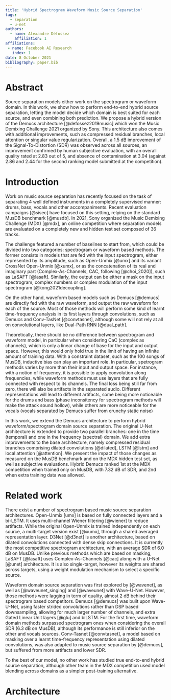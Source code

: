 ```yaml
---
title: 'Hybrid Spectrogram Waveform Music Source Separation'
tags:
  - separation
  - u-net
authors:
  - name: Alexandre Défossez
    affiliation: 1
affiliations:
 - name: Facebook AI Research
   index: 1
date: 8 October 2021
bibliography: paper.bib
---
```


# Abstract

Source separation models either work on the spectrogram or waveform domain.
In this work, we show how to perform end-to-end hybrid source separation,
letting the model decide which domain is best suited for each source, and even combining
both prediction. We propose a hybrid version of the Demucs architecture [@defossez2019music]
which won the Music Demixing Challenge 2021 organized by Sony.
This architecture also comes with additional improvements, such as compressed residual branches,
local attention or singular value regularization.
Overall, a 1.5 dB improvement of the Signal-To-Distortion (SDR) was observed across all sources,
an improvement confirmed by human subjective evaluation, with an overall quality
rated at 2.83 out of 5, and absence of contamination at 3.04 (against 2.86 and 2.44
for the second ranking model submitted at the competition).


# Introduction

Work on music source separation has recently focused on the task of
separating 4 well defined instruments in a completely supervised manner:
drums, bass, vocals and other accompaniments.
Recent evaluation campaigns  [@sisec] have focused on this setting,
relying on the standard MusDB benchmark [@musdb].
In 2021, Sony organized the Music Demixing Challenge (MDX) [@mdx], an online competition
where separation models are evaluated on a completely new and hidden test set composed of
36 tracks.

The challenge featured a number of baselines to start from, which could be divided
into two categories: spectrogram or waveform based methods.
The former consists in models that are fed with the input spectrogram,
either represented by its amplitude, such as Open-Unmix [@umx] and its variant
CrossNet Open-Unmix [@xumx], or as the concatenation of its real and imaginary part
(Complex-As-Channels, CAC, following [@choi_2020]), such as LaSAFT [@lasaft].
Similarly, the output can be either a mask on the input spectrogram, complex numbers
or complex modulation of the input spectrogram [@kong2021decoupling].

On the other hand, waveform based models such as Demucs [@demucs] are directly
fed with the raw waveform, and output the raw waveform for each of the source.
Most of those methods will perform some kind of learnt time-frequency analysis in its
first layers through convolutions, such as Demucs and Conv-TasNet [@convtasnet], although some will not rely
at all on convolutional layers, like Dual-Path RNN [@dual_path].

Theoretically, there should be no difference
between spectrogram and waveform model, in particular when considering CaC (complex as channels),
which is only a linear change of base for the input and output space.
However, this would only hold true in the limit of having an infinite amount of training data.
With a constraint dataset, such as the 100 songs of MusDB, inductive bias can play an important role.
In particular, spetrogram methods varies by more than their input and output space.
For instance, with a notion of frequency, it is possible to apply convolution along frequencies,
while waveform methods must use layers that are fully connected with respect to its channels.
The final loss being still far from zero, there will also be artifacts in the separated audio.
Different representations will lead to different artifacts, some being more noticeable
for the drums and bass (phase inconsitency for spectrogram methods will make the attack sound hollow),
while others are more noticeable for the vocals (vocals separated by Demucs suffer from crunchy static noise)

In this work, we extend the Demucs architecture to perform hybrid waveform/spectrogram
domain source separation. The original U-Net architecture is extended to provide two parallel branches:
one in the time (temporal) and one in the frequency (spectral) domain.
We add extra improvements to the base architecture, namely compressed residual branches
comprising dilated convolutions [@dilated], LSTM [@lstm] and local attention [@attention].
We present the impact of those changes as measured on the MusDB benchmark and on the MDX
hidden test set, as well as subjective evaluations.
Hybrid Demucs ranked 1st at the MDX competition when trained only on MusDB, with 7.32 dB of SDR, and 2nd when extra training
data was allowed.

# Related work

There exist a number of spectrogram based music source separation architectures.
Open-Unmix [umx] is based on fully connected layers and a bi-LSTM. It uses multi-channel Wiener filtering
[@wiener] to reduce artifacts. While the original Open-Unmix is trained independently on each source,
a multi-target version exist [@xumx], through a shared averaged representation layer.
D3Net [@d3net] is another architecture, based on dilated convolutions connected with dense skip connections.
It is currently the most competitive spectrogram architecture, with an average SDR of 6.0 dB on MusDB.
Unlike previous methods which are based on masking,
LaSAFT [@lasaft] uses Complex-As-Channels [@cac] along with a U-Net [@unet] architecture.
It is also single-target, however its weights are shared across targets, using
a weight modulation mechanism to select a specific source.

Waveform domain source separation was first explored by [@wavenet],
as well as [@waveunet_singing] and [@waveunet] with Wave-U-Net.
However, those methods were lagging in term of quality,
almost 2 dB behind their spectrogram based competitors.
Demucs [@demucs] was built upon Wave-U-Net, using faster strided convolutions rather
than DSP based downsampling, allowing for much larger number of channels, and
extra Gated Linear Unit layers [@glu] and biLSTM.
For the first time, waveform domain methods surpassed spectrogram ones when considering
the overall SDR (6.3 dB on MusDB), although its performance is still inferior
on the other and vocals sources.
Conv-Tasnet [@convtasnet], a model based on masking over a learnt time-frequency representation
using dilated convolutions, was also adapted to music source separation by [@demucs],
but suffered from more artifacts and lower SDR.

To the best of our model, no other work has studied true end-to-end hybrid source separation,
although other team in the MDX competition used model blending across domains as a simpler post-training alternative.


# Architecture

